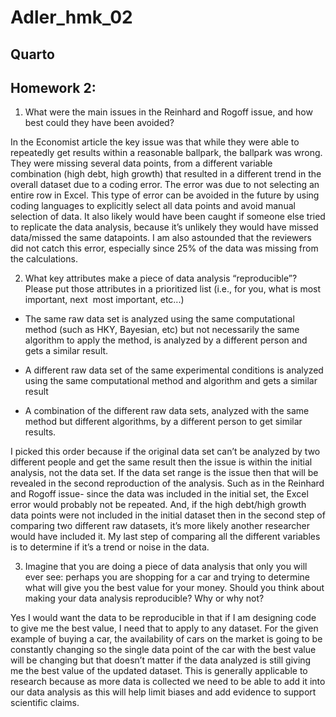 # Adler_hmk_02

## Quarto

## Homework 2: 

1.  What were the main issues in the Reinhard and Rogoff issue, and how
    best could they have been avoided?

In the Economist article the key issue was that while they were able to
repeatedly get results within a reasonable ballpark, the ballpark was
wrong. They were missing several data points, from a different variable
combination (high debt, high growth) that resulted in a different trend
in the overall dataset due to a coding error. The error was due to not
selecting an entire row in Excel. This type of error can be avoided in
the future by using coding languages to explicitly select all data
points and avoid manual selection of data. It also likely would have
been caught if someone else tried to replicate the data analysis,
because it’s unlikely they would have missed data/missed the same
datapoints. I am also astounded that the reviewers did not catch this
error, especially since 25% of the data was missing from the
calculations.

2.  What key attributes make a piece of data analysis “reproducible”?
    Please put those attributes in a prioritized list (i.e., for you,
    what is most important, next  most important, etc...)

- The same raw data set is analyzed using the same computational method
  (such as HKY, Bayesian, etc) but not necessarily the same algorithm to
  apply the method, is analyzed by a different person and gets a similar
  result.

- A different raw data set of the same experimental conditions is
  analyzed using the same computational method and algorithm and gets a
  similar result

- A combination of the different raw data sets, analyzed with the same
  method but different algorithms, by a different person to get similar
  results. 

I picked this order because if the original data set can’t be analyzed
by two different people and get the same result then the issue is within
the initial analysis, not the data set. If the data set range is the
issue then that will be revealed in the second reproduction of the
analysis. Such as in the Reinhard and Rogoff issue- since the data was
included in the initial set, the Excel error would probably not be
repeated. And, if the high debt/high growth data points were not
included in the initial dataset then in the second step of comparing two
different raw datasets, it’s more likely another researcher would have
included it. My last step of comparing all the different variables is to
determine if it’s a trend or noise in the data. 

3.  Imagine that you are doing a piece of data analysis that only you
    will ever see: perhaps you are shopping for a car and trying to
    determine what will give you the best value for your money. Should
    you think about making your data analysis reproducible? Why or why
    not?

Yes I would want the data to be reproducible in that if I am designing
code to give me the best value, I need that to apply to any dataset. For
the given example of buying a car, the availability of cars on the
market is going to be constantly changing so the single data point of
the car with the best value will be changing but that doesn’t matter if
the data analyzed is still giving me the best value of the updated
dataset. This is generally applicable to research because as more data
is collected we need to be able to add it into our data analysis as this
will help limit biases and add evidence to support scientific claims.
